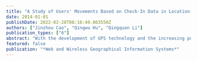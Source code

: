 ```yaml
---
title: "A Study of Users' Movements Based on Check-In Data in Location-Based Social Networks"
date: 2014-01-01
publishDate: 2022-02-28T08:16:49.063550Z
authors: ["Jinzhou Cao", "Qingwu Hu", "Qingquan Li"]
publication_types: ["6"]
abstract: "With the development of GPS technology and the increasing popularity of mobile device, Location-based Social Networks (LBSN) has become a platform that promote the understanding of user behavior, which offers unique conditions for the study of users' movement patterns. Characteristics of users' movements can be expressed by places they've visited. This paper presents a method to analyze characteristics of users' movements in spatial and temporal domain based on data collected from a Chinese LBSN Sina Weibo. This paper analyzes spatial characteristics of users' movement by clustering geographic areas through their check-in popularity. Meanwhile, temporal characteristics and variation of users' movements on the timeline is analyzed by applying statistical method."
featured: false
publication: "*Web and Wireless Geographical Information Systems*"
---
```


